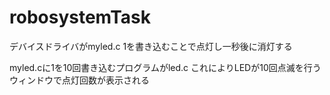 # robosystemTask
デバイスドライバがmyled.c
1を書き込むことで点灯し一秒後に消灯する

myled.cに1を10回書き込むプログラムがled.c
これによりLEDが10回点滅を行う
ウィンドウで点灯回数が表示される
